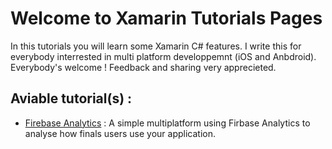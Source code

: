 # Welcome to Xamarin Tutorials Pages

In this tutorials you will learn some Xamarin C# features. I write this for everybody interrested in multi platform developpemnt (iOS and Anbdroid). Everybody's welcome ! Feedback and sharing very apprecieted.

## Aviable tutorial(s) :

- [Firebase Analytics](https://github.com/Sebastien-Remy/Xamarin-Tutorials/fba.md) : A simple multiplatform using Firbase Analytics to analyse how finals users use your application.   
